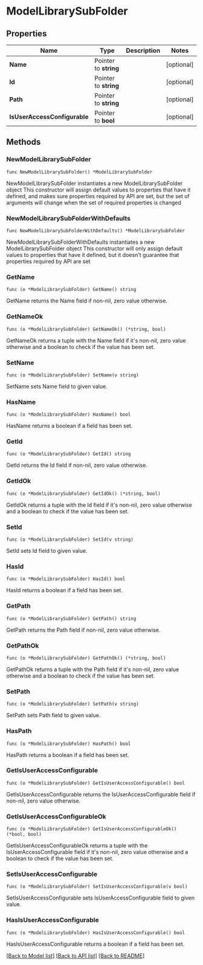 # ModelLibrarySubFolder

## Properties

Name | Type | Description | Notes
------------ | ------------- | ------------- | -------------
**Name** | Pointer to **string** |  | [optional] 
**Id** | Pointer to **string** |  | [optional] 
**Path** | Pointer to **string** |  | [optional] 
**IsUserAccessConfigurable** | Pointer to **bool** |  | [optional] 

## Methods

### NewModelLibrarySubFolder

`func NewModelLibrarySubFolder() *ModelLibrarySubFolder`

NewModelLibrarySubFolder instantiates a new ModelLibrarySubFolder object
This constructor will assign default values to properties that have it defined,
and makes sure properties required by API are set, but the set of arguments
will change when the set of required properties is changed

### NewModelLibrarySubFolderWithDefaults

`func NewModelLibrarySubFolderWithDefaults() *ModelLibrarySubFolder`

NewModelLibrarySubFolderWithDefaults instantiates a new ModelLibrarySubFolder object
This constructor will only assign default values to properties that have it defined,
but it doesn't guarantee that properties required by API are set

### GetName

`func (o *ModelLibrarySubFolder) GetName() string`

GetName returns the Name field if non-nil, zero value otherwise.

### GetNameOk

`func (o *ModelLibrarySubFolder) GetNameOk() (*string, bool)`

GetNameOk returns a tuple with the Name field if it's non-nil, zero value otherwise
and a boolean to check if the value has been set.

### SetName

`func (o *ModelLibrarySubFolder) SetName(v string)`

SetName sets Name field to given value.

### HasName

`func (o *ModelLibrarySubFolder) HasName() bool`

HasName returns a boolean if a field has been set.

### GetId

`func (o *ModelLibrarySubFolder) GetId() string`

GetId returns the Id field if non-nil, zero value otherwise.

### GetIdOk

`func (o *ModelLibrarySubFolder) GetIdOk() (*string, bool)`

GetIdOk returns a tuple with the Id field if it's non-nil, zero value otherwise
and a boolean to check if the value has been set.

### SetId

`func (o *ModelLibrarySubFolder) SetId(v string)`

SetId sets Id field to given value.

### HasId

`func (o *ModelLibrarySubFolder) HasId() bool`

HasId returns a boolean if a field has been set.

### GetPath

`func (o *ModelLibrarySubFolder) GetPath() string`

GetPath returns the Path field if non-nil, zero value otherwise.

### GetPathOk

`func (o *ModelLibrarySubFolder) GetPathOk() (*string, bool)`

GetPathOk returns a tuple with the Path field if it's non-nil, zero value otherwise
and a boolean to check if the value has been set.

### SetPath

`func (o *ModelLibrarySubFolder) SetPath(v string)`

SetPath sets Path field to given value.

### HasPath

`func (o *ModelLibrarySubFolder) HasPath() bool`

HasPath returns a boolean if a field has been set.

### GetIsUserAccessConfigurable

`func (o *ModelLibrarySubFolder) GetIsUserAccessConfigurable() bool`

GetIsUserAccessConfigurable returns the IsUserAccessConfigurable field if non-nil, zero value otherwise.

### GetIsUserAccessConfigurableOk

`func (o *ModelLibrarySubFolder) GetIsUserAccessConfigurableOk() (*bool, bool)`

GetIsUserAccessConfigurableOk returns a tuple with the IsUserAccessConfigurable field if it's non-nil, zero value otherwise
and a boolean to check if the value has been set.

### SetIsUserAccessConfigurable

`func (o *ModelLibrarySubFolder) SetIsUserAccessConfigurable(v bool)`

SetIsUserAccessConfigurable sets IsUserAccessConfigurable field to given value.

### HasIsUserAccessConfigurable

`func (o *ModelLibrarySubFolder) HasIsUserAccessConfigurable() bool`

HasIsUserAccessConfigurable returns a boolean if a field has been set.


[[Back to Model list]](../README.md#documentation-for-models) [[Back to API list]](../README.md#documentation-for-api-endpoints) [[Back to README]](../README.md)


